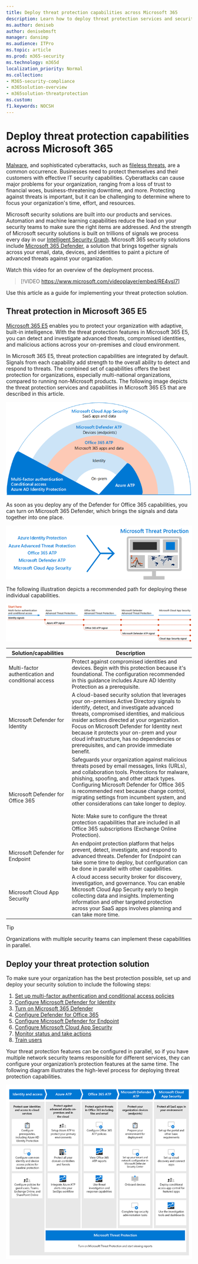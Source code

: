 ```yaml
---
title: Deploy threat protection capabilities across Microsoft 365
description: Learn how to deploy threat protection services and security capabilities across Microsoft 365 E5.
ms.author: deniseb
author: denisebmsft
manager: dansimp
ms.audience: ITPro
ms.topic: article
ms.prod: m365-security
ms.technology: m365d
localization_priority: Normal
ms.collection: 
- M365-security-compliance
- m365solution-overview
- m365solution-threatprotection
ms.custom: 
f1.keywords: NOCSH
---
```


# Deploy threat protection capabilities across Microsoft 365

[Malware](https://docs.microsoft.com/windows/security/threat-protection/intelligence/understanding-malware), and sophisticated cyberattacks, such as [fileless threats](https://docs.microsoft.com/windows/security/threat-protection/intelligence/fileless-threats), are a common occurrence. Businesses need to protect themselves and their customers with effective IT security capabilities. Cyberattacks can cause major problems for your organization, ranging from a loss of trust to financial woes, business-threatening downtime, and more. Protecting against threats is important, but it can be challenging to determine where to focus your organization's time, effort, and resources. 

Microsoft security solutions are built into our products and services. Automation and machine learning capabilities reduce the load on your security teams to make sure the right items are addressed. And the strength of Microsoft security solutions is built on trillions of signals we process every day in our [Intelligent Security Graph](https://cloud-platform-assets.azurewebsites.net/intelligent-security-graph). Microsoft 365 security solutions include [Microsoft 365 Defender](https://docs.microsoft.com/microsoft-365/security/defender/microsoft-threat-protection), a solution that brings together signals across your email, data, devices, and identities to paint a picture of advanced threats against your organization.


Watch this video for an overview of the deployment process.

> [!VIDEO https://www.microsoft.com/videoplayer/embed/RE4vsI7]

Use this article as a guide for implementing your threat protection solution.

## Threat protection in Microsoft 365 E5

[Microsoft 365 E5](https://www.microsoft.com/microsoft-365/enterprise-e5-business-software?activetab=pivot%3aoverviewtab) enables you to protect your organization with adaptive, built-in intelligence. With the threat protection features in Microsoft 365 E5, you can detect and investigate advanced threats, compromised identities, and malicious actions across your on-premises and cloud environment.

In Microsoft 365 E5, threat protection capabilities are integrated by default. Signals from each capability add strength to the overall ability to detect and respond to threats. The combined set of capabilities offers the best protection for organizations, especially multi-national organizations, compared to running non-Microsoft products. The following image depicts the threat protection services and capabilities in Microsoft 365 E5 that are described in this article.

![Overview of Microsoft 365 Defender](../media/solutions-architecture-center/deploy-threat-protection-across-m365-overview.png)

As soon as you deploy any of the Defender for Office 365 capabilities, you can turn on Microsoft 365 Defender, which brings the signals and data together into one place. 

![Conceptual illustration of Microsoft 365 Defender dashboard](../media/solutions-architecture-center/deploy-threat-protection-across-m365-mtp.png)

The following illustration depicts a recommended path for deploying these individual capabilities. 

![M365 threat protection signals](../media/solutions-architecture-center/deploy-threat-protection-across-m365.png)

|Solution/capabilities  |Description  |
|---------|---------|
|Multi-factor authentication and conditional access     |Protect against compromised identities and devices. Begin with this protection because it's foundational. The configuration recommended in this guidance includes Azure AD Identity Protection as a prerequisite.     |
|Microsoft Defender for Identity     |  A cloud-based security solution that leverages your on-premises Active Directory signals to identify, detect, and investigate advanced threats, compromised identities, and malicious insider actions directed at your organization. Focus on Microsoft Defender for Identity next because it protects your on-prem and your cloud infrastructure, has no dependencies or prerequisites, and can provide immediate benefit.       | 
|Microsoft Defender for Office 365     | Safeguards your organization against malicious threats posed by email messages, links (URLs), and collaboration tools. Protections for malware, phishing, spoofing, and other attack types. Configuring Microsoft Defender for Office 365 is recommended next because change control, migrating settings from incumbent system, and other considerations can take longer to deploy. <br><br>Note: Make sure to configure the threat protection capabilities that are included in all Office 365 subscriptions (Exchange Online Protection).       |
|Microsoft Defender for Endpoint    | An endpoint protection platform that helps prevent, detect, investigate, and respond to advanced threats.  Defender for Endpoint can take some time to deploy, but configuration can be done in parallel with other capabilities.   |
|Microsoft Cloud App Security     |   A cloud access security broker for discovery, investigation, and governance. You can enable Microsoft Cloud App Security early to begin collecting data and insights. Implementing information and other targeted protection across your SaaS apps involves planning and can take more time.       | 

> [!TIP]
> Organizations with multiple security teams can implement these capabilities in parallel.

## Deploy your threat protection solution

To make sure your organization has the best protection possible, set up and deploy your security solution to include the following steps:

1. [Set up multi-factor authentication and conditional access policies](deploy-threat-protection-configure.md#step-1-set-up-multi-factor-authentication-and-conditional-access-policies)
2. [Configure Microsoft Defender for Identity](deploy-threat-protection-configure.md#step-2-configure-microsoft-defender-for-identity)
3. [Turn on Microsoft 365 Defender](deploy-threat-protection-configure.md#step-3-turn-on-microsoft-365-defender)
4. [Configure Defender for Office 365](deploy-threat-protection-configure.md#step-4-configure-microsoft-defender-for-office-365)
5. [Configure Microsoft Defender for Endpoint](deploy-threat-protection-configure.md#step-5-configure-microsoft-defender-for-endpoint)
6. [Configure Microsoft Cloud App Security](deploy-threat-protection-configure.md#step-6-configure-microsoft-cloud-app-security)
7. [Monitor status and take actions](deploy-threat-protection-configure.md#step-7-monitor-status-and-take-actions)
8. [Train users](deploy-threat-protection-configure.md#step-8-train-users)

Your threat protection features can be configured in parallel, so if you have multiple network security teams responsible for different services, they can configure your organization’s protection features at the same time. The following diagram illustrates the high-level process for deploying threat protection capabilities. 

![Process for deploying threat protection capabilities](../media/solutions-architecture-center/deploy-threat-protection-across-m365-grid.png) 
